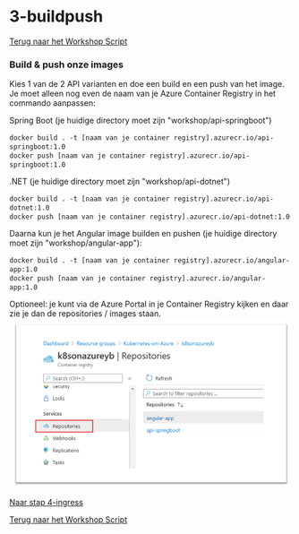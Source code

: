 # 3-buildpush

[Terug naar het Workshop Script](handson.md)

### Build & push onze images

Kies 1 van de 2 API varianten en doe een build en een push van het image. Je moet alleen nog even de naam van je Azure Container Registry in het commando aanpassen:

Spring Boot (je huidige directory moet zijn "workshop/api-springboot")

```
docker build . -t [naam van je container registry].azurecr.io/api-springboot:1.0
docker push [naam van je container registry].azurecr.io/api-springboot:1.0
```

.NET (je huidige directory moet zijn "workshop/api-dotnet")

```
docker build . -t [naam van je container registry].azurecr.io/api-dotnet:1.0
docker push [naam van je container registry].azurecr.io/api-dotnet:1.0
```

Daarna kun je het Angular image builden en pushen (je huidige directory moet zijn "workshop/angular-app"):

```
docker build . -t [naam van je container registry].azurecr.io/angular-app:1.0
docker push [naam van je container registry].azurecr.io/angular-app:1.0
```

Optioneel: je kunt via de Azure Portal in je Container Registry kijken en daar zie je dan de repositories / images staan.
![](/images/repo.png)

[Naar stap 4-ingress](4-ingress.md)

[Terug naar het Workshop Script](handson.md)
